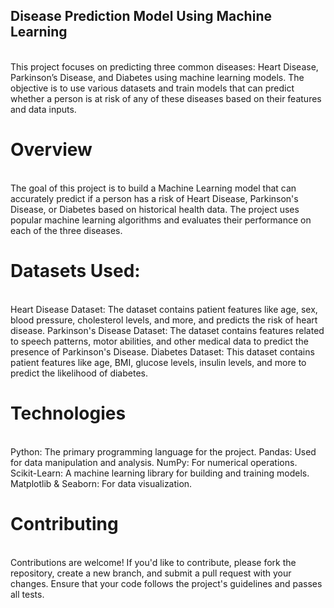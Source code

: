 ## Disease Prediction Model Using Machine Learning
<br>
This project focuses on predicting three common diseases: Heart Disease, Parkinson’s Disease, and Diabetes using machine learning models. The objective is to use various datasets and train models that can predict whether a person is at risk of any of these diseases based on their features and data inputs.

# Overview
<br>
The goal of this project is to build a Machine Learning model that can accurately predict if a person has a risk of Heart Disease, Parkinson's Disease, or Diabetes based on historical health data. The project uses popular machine learning algorithms and evaluates their performance on each of the three diseases.

# Datasets Used:
<br>
Heart Disease Dataset: The dataset contains patient features like age, sex, blood pressure, cholesterol levels, and more, and predicts the risk of heart disease.
Parkinson's Disease Dataset: The dataset contains features related to speech patterns, motor abilities, and other medical data to predict the presence of Parkinson's Disease.
Diabetes Dataset: This dataset contains patient features like age, BMI, glucose levels, insulin levels, and more to predict the likelihood of diabetes.

# Technologies
<br>
Python: The primary programming language for the project.
Pandas: Used for data manipulation and analysis.
NumPy: For numerical operations.
Scikit-Learn: A machine learning library for building and training models.
Matplotlib & Seaborn: For data visualization.

# Contributing
<br>
Contributions are welcome! If you'd like to contribute, please fork the repository, create a new branch, and submit a pull request with your changes. Ensure that your code follows the project's guidelines and passes all tests.
